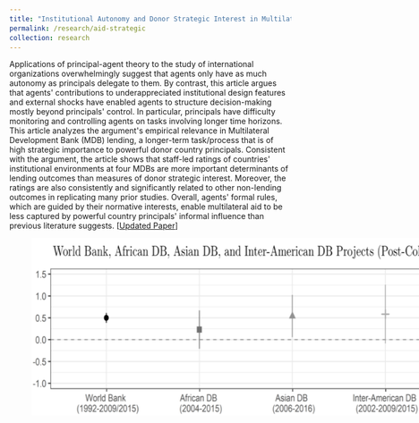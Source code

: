 ```yaml
---
title: "Institutional Autonomy and Donor Strategic Interest in Multilateral Foreign Aid: Rules vs. Informal Influence "
permalink: /research/aid-strategic
collection: research
---
```


Applications of principal-agent theory to the study of international organizations overwhelmingly suggest that agents only have as much autonomy as principals delegate to them. By contrast, this article argues that agents' contributions to underappreciated institutional design features and external shocks have enabled agents to structure decision-making mostly beyond principals' control. In particular, principals have difficulty monitoring and controlling agents on tasks involving longer time horizons. This article analyzes the argument's empirical relevance in Multilateral Development Bank (MDB) lending, a longer-term task/process that is of high strategic importance to powerful donor country principals. Consistent with the argument, the article shows that staff-led ratings of countries' institutional environments at four MDBs are more important determinants of lending outcomes than measures of donor strategic interest. Moreover, the ratings are also consistently and significantly related to other non-lending outcomes in replicating many prior studies. Overall, agents' formal rules, which are guided by their normative interests, enable multilateral aid to be less captured by powerful country principals' informal influence than previous literature suggests. [[Updated Paper](https://mikedenly.com/files/aid-strategic.pdf)]
<figure style="width: 769px; height: 382px"  class="align-center">
  <img src="/images/foreign_aid.png" alt="" />
</figure>


